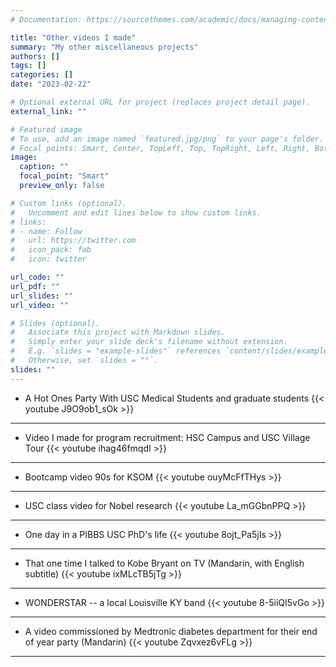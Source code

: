 ```yaml
---
# Documentation: https://sourcethemes.com/academic/docs/managing-content/

title: "Other videos I made"
summary: "My other miscellaneous projects"
authors: []
tags: []
categories: []
date: "2023-02-22"

# Optional external URL for project (replaces project detail page).
external_link: ""

# Featured image
# To use, add an image named `featured.jpg/png` to your page's folder.
# Focal points: Smart, Center, TopLeft, Top, TopRight, Left, Right, BottomLeft, Bottom, BottomRight.
image:
  caption: ""
  focal_point: "Smart"
  preview_only: false

# Custom links (optional).
#   Uncomment and edit lines below to show custom links.
# links:
# - name: Follow
#   url: https://twitter.com
#   icon_pack: fab
#   icon: twitter

url_code: ""
url_pdf: ""
url_slides: ""
url_video: ""

# Slides (optional).
#   Associate this project with Markdown slides.
#   Simply enter your slide deck's filename without extension.
#   E.g. `slides = "example-slides"` references `content/slides/example-slides.md`.
#   Otherwise, set `slides = ""`.
slides: ""
---
```


* A Hot Ones Party With USC Medical Students and graduate students
{{< youtube J9O9ob1_sOk >}}
---

* Video I made for program recruitment: HSC Campus and USC Village Tour
{{< youtube ihag46fmqdI >}}
---

* Bootcamp video 90s for KSOM
{{< youtube ouyMcFfTHys >}}
---

* USC class video for Nobel research
{{< youtube La_mGGbnPPQ >}}
---

* One day in a PIBBS USC PhD's life
{{< youtube 8ojt_Pa5jIs >}}
---

* That one time I talked to Kobe Bryant on TV (Mandarin, with English subtitle)
{{< youtube ixMLcTB5jTg >}}
---

* WONDERSTAR -- a local Louisville KY band
{{< youtube 8-5iiQI5vGo >}}
---

* A video commissioned by Medtronic diabetes department for their end of year party (Mandarin)
{{< youtube Zqvxez6vFLg >}}
---


